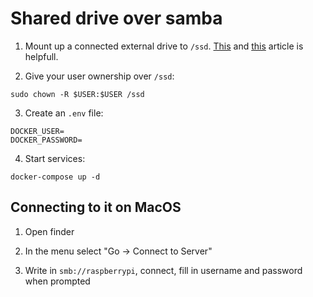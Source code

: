 # Shared drive over samba

1. Mount up a connected external drive to `/ssd`.
[This](https://www.pidramble.com/wiki/benchmarks/external-usb-drives) and [this](https://www.raspberrypi.org/documentation/configuration/external-storage.md) article is helpfull.


2. Give your user ownership over `/ssd`:

```
sudo chown -R $USER:$USER /ssd
```

3. Create an `.env` file:

```
DOCKER_USER=
DOCKER_PASSWORD=
```

4. Start services:

```
docker-compose up -d
```

## Connecting to it on MacOS

1. Open finder

2. In the menu select "Go -> Connect to Server"

3. Write in `smb://raspberrypi`, connect, fill in username and password when prompted
